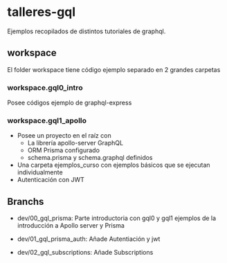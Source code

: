 # talleres-gql

Ejemplos recopilados de distintos tutoriales de graphql.

## workspace

El folder workspace tiene código ejemplo separado en 2 grandes carpetas

### workspace.gql0_intro

Posee códigos ejemplo de graphql-express

### workspace.gql1_apollo

- Posee un proyecto en el raíz con
  - La librería apollo-server GraphQL
  - ORM Prisma configurado
  - schema.prisma y schema.graphql definidos
- Una carpeta ejemplos_curso con ejemplos básicos que se ejecutan individualmente
- Autenticación con JWT

## Branchs

- dev/00_gql_prisma: Parte introductoria con gql0 y gql1 ejemplos de la introducción a Apollo server y Prisma

- dev/01_gql_prisma_auth: Añade Autentiación y jwt

- dev/02_gql_subscriptions: Añade Subscriptions
